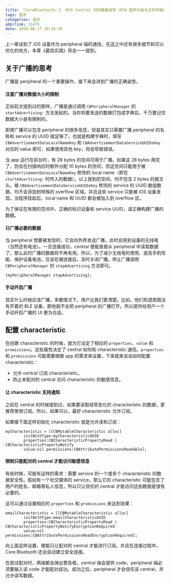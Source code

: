 ```yaml
---
title: 『CoreBluetooth』5. 作为 Central 时的数据读写（OTA 固件升级与文件传输）
tags: 蓝牙
categories: 蓝牙
abbrlink: 21475
date: 2016-06-17 10:24:30
---
```


上一章谈到了 iOS 设备作为 peripheral 端的通信，在这之中还有很多细节和可以优化的地方，本章《最佳实践》将会一一提到。

## 关于广播的思考

广播是 peripheral 的一个重要操作，接下来会讲到广播的正确姿势。

#### 注意广播对数据大小的限制

正如前文提到过的那样，广播是通过调用 `CBPeripheralManager` 的 `startAdvertising:` 方法发起的。当你将要发送的数据打包成字典后，千万要记住数据大小是有限制的。

即使广播可以包含 peripheral 的很多信息，但是其实只需要广播 peripheral 的名称和 service 的 UUID 就足够了。也就是构建字典时，填写 `CBAdvertisementDataLocalNameKey` 和 `CBAdvertisementDataServiceUUIDsKey` 对应的 value 即可，如果使用其他 key，将会导致错误。

当 app 运行在前台时，有 28 bytes 的空间可用于广播。如果这 28 bytes 用完了，则会在扫描响应时额外分配 10 bytes 的空间，但这空间只能用于被 `CBAdvertisementDataLocalNameKey` 修饰的 local name（即在 `startAdvertising:` 时传入的数据）。以上提到的空间，均不包含 2 bytes 的报文头。被 `CBAdvertisementDataServiceUUIDsKey` 修饰的 service 的 UUID 数组数据，均不会添加到特殊的 overflow 区域。并且这些 service 只能被 iOS 设备发现。当程序挂起后，local name 和 UUID 都会被加入到 overflow 区。

为了保证在有限的空间中，正确的标识设备和 service UUID，请正确构建广播的数据。



<!-- more -->

#### 只广播必要的数据

当 peripheral 想要被发现时，它会向外界发送广播，此时会用到设备的无线电（当然还有电池）。一旦连接成功，central 便能直接从 peripheral 中读取数据了，那么此时广播的数据将不再有用。所以，为了减少无线电的使用、提高手机性能、保护设备电池，应该在被连接后，及时关闭广播。停止广播调用 `CBPeripheralManager` 的 `stopAdvertising` 方法即可。

```
[myPeripheralManager stopAdvertising];
```

#### 手动开启广播

其实什么时候应该广播，多数情况下，用户比我们更清楚。比如，他们知道周围没有开着的 BLE 设备，那他就不会把 peripheral 的广播打开。所以提供给用户一个手动开启广播的 UI 更为合适。

## 配置 characteristic

在创建 characteristic 的时候，就为它设定了相应的 `properties`、`value` 和 `promissions`。这些属性决定了 central 如何和 characteristic 通信。`properties` 和 `promissions` 可能需要根据 app 的需求来设置，下来就来谈谈如何配置 characteristic：

- 允许 central 订阅 characteristic。
- 防止未配对的 central 访问 characteristic 的敏感信息。

#### 让 characteristic 支持通知

之前在 central 的时候提到过，如果要读取经常变化的 characteristic 的数据，更推荐使用订阅。所以，如果可以，最好 characteristic 允许订阅。

如果像下面这样初始化 characteristic 就是允许读和订阅：

```
myCharacteristic = [[CBMutableCharacteristic alloc]
        initWithType:myCharacteristicUUID
        properties:CBCharacteristicPropertyRead | CBCharacteristicPropertyNotify
        value:nil permissions:CBAttributePermissionsReadable];
```

#### 限制只能配对的 central 才能访问敏感信息

有些时候，可能有这样的需求：需要 service 的一个或多个 characteristic 的数据安全性。假如有一个社交媒体的 service，那么它的 characteristic 可能包含了用户的姓名、邮箱等私人信息，所以只让信任的 central 才能访问这些数据是很有必要的。

这可以通过设置相应的 `properties` 和 `promissions` 来达到效果：

```
emailCharacteristic = [[CBMutableCharacteristic alloc]
        initWithType:emailCharacteristicUUID
        properties:CBCharacteristicPropertyRead | CBCharacteristicPropertyNotifyEncryptionRequired
        value:nil permissions:CBAttributePermissionsReadEncryptionRequired];
```

向上面这样设置，便能只让配对的 central 才能进行订阅。并且在连接过程中，Core Bluetooth 还会自动建立安全连接。

在尝试配对时，两端都会弹出警告框，central 端会提供 code，peripheral 端必须要输入该 code 才能配对成功。成功之后，peripheral 才会信任该 central，并允许读写数据。